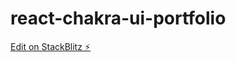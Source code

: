 # react-chakra-ui-portfolio

[Edit on StackBlitz ⚡️](https://stackblitz.com/edit/react-chakra-ui-components-xgg9en)